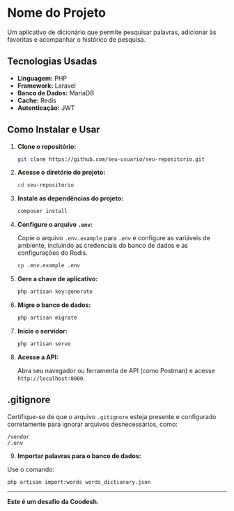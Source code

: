 # Nome do Projeto

Um aplicativo de dicionário que permite pesquisar palavras, adicionar às favoritas e acompanhar o histórico de pesquisa.

## Tecnologias Usadas

- **Linguagem:** PHP
- **Framework:** Laravel
- **Banco de Dados:** MariaDB
- **Cache:** Redis
- **Autenticação:** JWT

## Como Instalar e Usar

1. **Clone o repositório:**

   ```bash
   git clone https://github.com/seu-usuario/seu-repositorio.git
   ```

2. **Acesse o diretório do projeto:**

   ```bash
   cd seu-repositorio
   ```

3. **Instale as dependências do projeto:**

   ```bash
   composer install
   ```

4. **Configure o arquivo `.env`:**

   Copie o arquivo `.env.example` para `.env` e configure as variáveis de ambiente, incluindo as credenciais do banco de dados e as configurações do Redis.

   ```bash
   cp .env.example .env
   ```

5. **Gere a chave de aplicativo:**

   ```bash
   php artisan key:generate
   ```

6. **Migre o banco de dados:**

   ```bash
   php artisan migrate
   ```

7. **Inicie o servidor:**

   ```bash
   php artisan serve
   ```

8. **Acesse a API:**

   Abra seu navegador ou ferramenta de API (como Postman) e acesse `http://localhost:8000`.

## .gitignore

Certifique-se de que o arquivo `.gitignore` esteja presente e configurado corretamente para ignorar arquivos desnecessários, como:

```
/vendor
/.env
```

9. **Importar palavras para o banco de dados:**

Use o comando:

```
php artisan import:words words_dictionary.json
```

---

**Este é um desafio da Coodesh.**
